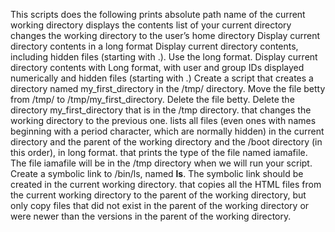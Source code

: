 This scripts does the following
prints absolute path name of the current working directory
displays the contents list of your current directory
changes the working directory to the user’s home directory
Display current directory contents in a long format
Display current directory contents, including hidden files (starting with .). Use the long format.
Display current directory contents with Long format, with user and group IDs displayed numerically and hidden files (starting with .)
Create a script that creates a directory named my_first_directory in the /tmp/ directory.
Move the file betty from /tmp/ to /tmp/my_first_directory.
Delete the file betty.
Delete the directory my_first_directory that is in the /tmp directory.
that changes the working directory to the previous one.
lists all files (even ones with names beginning with a period character, which are normally hidden) in the current directory and the parent of the working directory and the /boot directory (in this order), in long format.
 that prints the type of the file named iamafile. The file iamafile will be in the /tmp directory when we will run your script.
Create a symbolic link to /bin/ls, named __ls__. The symbolic link should be created in the current working directory.
that copies all the HTML files from the current working directory to the parent of the working directory, but only copy files that did not exist in the parent of the working directory or were newer than the versions in the parent of the working directory.
